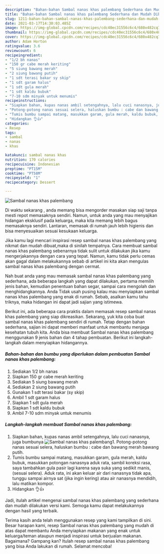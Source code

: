 ```yaml
---
description: "Bahan-bahan Sambal nanas khas palembang Sederhana dan Mudah Dibuat"
title: "Bahan-bahan Sambal nanas khas palembang Sederhana dan Mudah Dibuat"
slug: 1211-bahan-bahan-sambal-nanas-khas-palembang-sederhana-dan-mudah-dibuat
date: 2021-03-17T14:30:03.485Z
image: https://img-global.cpcdn.com/recipes/cdc40ec31556c6c4/680x482cq70/sambal-nanas-khas-palembang-foto-resep-utama.jpg
thumbnail: https://img-global.cpcdn.com/recipes/cdc40ec31556c6c4/680x482cq70/sambal-nanas-khas-palembang-foto-resep-utama.jpg
cover: https://img-global.cpcdn.com/recipes/cdc40ec31556c6c4/680x482cq70/sambal-nanas-khas-palembang-foto-resep-utama.jpg
author: Adam Horton
ratingvalue: 3.6
reviewcount: 6
recipeingredient:
- "1/2 bh nanas"
- "150 gr cabe merah keriting"
- "5 siung bawang merah"
- "2 siung bawang putih"
- "1 sdt terasi bakar sy skip"
- "1 sdt garam halus"
- "1 sdt gula merah"
- "1 sdt kaldu bubuk"
- "7-10 sdm minyak untuk menumis"
recipeinstructions:
- "Siapkan bahan, kupas nanas ambil setengahnya, lalu cuci nanasnya, juga bumbunya"
- "Potong-potong nanas sesuai selera, haluskan bumbu : cabe dan bawang merah bawang putih."
- "Tumis bumbu sampai matang, masukkan garam, gula merah, kaldu bubuk, masukkan potongan nanasnya aduk rata, sambil koreksi rasa, saya tambahkan gula pasir lagi karena saya suka yang sedikit manis, (sesuai selera). Aduk rata, ini akan keluar air dari nanasnya tidak apa, tunggu sampai airnya sat (jika ingin kering) atau air nanasnya mendidih, lalu matikan kompor."
- "Hidangkan 👌👍"
categories:
- Resep
tags:
- sambal
- nanas
- khas

katakunci: sambal nanas khas 
nutrition: 170 calories
recipecuisine: Indonesian
preptime: "PT15M"
cooktime: "PT58M"
recipeyield: "1"
recipecategory: Dessert

---
```



![Sambal nanas khas palembang](https://img-global.cpcdn.com/recipes/cdc40ec31556c6c4/680x482cq70/sambal-nanas-khas-palembang-foto-resep-utama.jpg)

Di waktu  sekarang , anda memang bisa mengorder masakan siap saji tanpa mesti repot memasaknya sendiri. Namun, untuk anda yang mau menyajikan hidangan eksklusif pada keluarga, maka kita memang lebih bagus memasaknya sendiri. Lantaran, memasak di rumah jauh lebih higienis dan bisa menyesuaikan sesuai kesukaan keluarga.

Jika kamu lagi mencari inspirasi resep sambal nanas khas palembang yang nikmat dan mudah dibuat,maka di sinilah tempatnya. Cara membuat sambal nanas khas palembang  sebenarnya tidak sulit untuk dilakukan jika kamu mengerjakannya dengan cara yang tepat. Namun, kamu tidak perlu cemas akan gagal dalam melakukannya 
sebab di artikel ini kita akan mengulas sambal nanas khas palembang dengan cermat.  



Nah buat anda yang mau memasak sambal nanas khas palembang yang sederhana, ada beberapa langkah yang dapat dilakukan, pertama memilih jenis bahan, kemudian penentuan bahan segar, sampai cara mengolah dan menghidangkannya. Anda Tidak usah pusing kalau mau menyiapkan sambal nanas khas palembang yang enak di rumah. Sebab, asalkan kamu  tahu triknya, maka hidangan ini dapat jadi sajian yang istimewa.

Berikut ini, ada beberapa cara praktis  dalam memasak resep sambal nanas khas palembang yang siap dikreasikan. Sekarang, yuk kita coba buat sambal nanas khas palembang sendiri di rumah. Tetap dengan bahan sederhana, sajian ini dapat memberi manfaat untuk membantu menjaga kesehatan tubuh kita. Anda bisa membuat Sambal nanas khas palembang menggunakan 9 jenis bahan dan 4 tahap pembuatan. Berikut ini langkah-langkah dalam menyiapkan hidangannya.

<!--inarticleads1-->

##### Bahan-bahan dan bumbu yang diperlukan dalam pembuatan Sambal nanas khas palembang:

1. Sediakan 1/2 bh nanas
1. Siapkan 150 gr cabe merah keriting
1. Sediakan 5 siung bawang merah
1. Sediakan 2 siung bawang putih
1. Gunakan 1 sdt terasi bakar (sy skip)
1. Ambil 1 sdt garam halus
1. Siapkan 1 sdt gula merah
1. Siapkan 1 sdt kaldu bubuk
1. Ambil 7-10 sdm minyak untuk menumis




<!--inarticleads2-->

##### Langkah-langkah membuat Sambal nanas khas palembang:

1. Siapkan bahan, kupas nanas ambil setengahnya, lalu cuci nanasnya, juga bumbunya
<img src="https://img-global.cpcdn.com/steps/74aac57e3e38d277/160x128cq70/sambal-nanas-khas-palembang-langkah-memasak-1-foto.jpg" alt="Sambal nanas khas palembang">1. Potong-potong nanas sesuai selera, haluskan bumbu : cabe dan bawang merah bawang putih.
1. Tumis bumbu sampai matang, masukkan garam, gula merah, kaldu bubuk, masukkan potongan nanasnya aduk rata, sambil koreksi rasa, saya tambahkan gula pasir lagi karena saya suka yang sedikit manis, (sesuai selera). Aduk rata, ini akan keluar air dari nanasnya tidak apa, tunggu sampai airnya sat (jika ingin kering) atau air nanasnya mendidih, lalu matikan kompor.
1. Hidangkan 👌👍




Jadi, itulah artikel mengenai  sambal nanas khas palembang  yang sederhana dan mudah dilakukan versi kami. Semoga kamu dapat melakukannya dengan hasil yang terbaik. 

Terima kasih anda telah menggunakan resep yang kami tampilkan di sini. Besar harapan kami, resep  Sambal nanas khas palembang yang mudah di atas dapat membantu Anda menyiapkan makanan yang enak untuk keluarga/teman ataupun menjadi inspirasi untuk berjualan makanan. Bagaimana? Gampang kan? Itulah resep sambal nanas khas palembang yang bisa Anda lakukan di rumah. Selamat mencoba!

